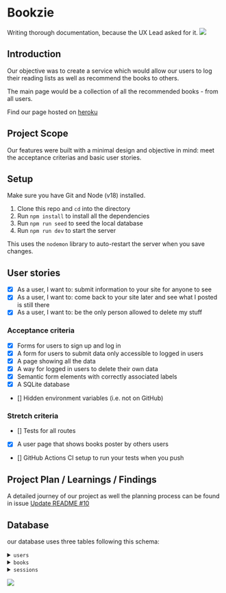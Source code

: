 # Bookzie

Writing thorough documentation, because the UX Lead asked for it.
![](https://gifimage.net/wp-content/uploads/2017/10/cat-typing-gif-7.gif)

## Introduction 

Our objective was to create a service which would allow our users to log their reading lists as well as recommend the books to others.

The main page would be a collection of all the recommended books - from all users.

Find our page hosted on [heroku](book-app-week3.herokuapp.com/)

## Project Scope

Our features were built with a minimal design and objective in mind: meet the acceptance criterias and basic user stories.

## Setup

Make sure you have Git and Node (v18) installed.

1. Clone this repo and `cd` into the directory
2. Run `npm install` to install all the dependencies
3. Run `npm run seed` to seed the local database
4. Run `npm run dev` to start the server

This uses the `nodemon` library to auto-restart the server when you save changes.

## User stories

- [x] As a user, I want to: submit information to your site for anyone to see
- [x] As a user, I want to: come back to your site later and see what I posted is still there
- [x] As a user, I want to: be the only person allowed to delete my stuff

### Acceptance criteria

- [x] Forms for users to sign up and log in
- [x] A form for users to submit data only accessible to logged in users
- [x] A page showing all the data
- [x] A way for logged in users to delete their own data
- [x] Semantic form elements with correctly associated labels
- [x] A SQLite database
- [] Hidden environment variables (i.e. not on GitHub)

### Stretch criteria 

- [] Tests for all routes
- [x] A user page that shows books poster by others users
- [] GitHub Actions CI setup to run your tests when you push

## Project Plan / Learnings / Findings

A detailed journey of our project as well the planning process can be found in issue [Update README #10](https://github.com/fac25/week3-authentication-Abby-Sumithra-Patrick-Lisa/issues/10)


## Database

our database uses three tables following this schema: 

<details>
<summary><code>users</code></summary>

| column      | type    | constraints               |
| ----------- | ------- | ------------------------- |
| id          | integer | primary key autoincrement |
| email       | text    | unique                    |
| hash        | text    |                           |
| created_at  | datetime| current timestamp         |

</details>

<details>
<summary><code>books</code></summary>

| column      | type    | constraints                      |
| ----------- | ------- | -------------------------        |
| id          | integer | primary key autoincrement        |
| user_id     | text    | references users(id)             |
| name        | text    | not null                         |
| author      | text    | not null                         |
| rating      | integer | not null                         |
| sharing     | integer | default 0 check(sharing in 0, 1) |

</details>

<details>
<summary><code>sessions</code></summary>

| column      | type    | constraints                   |
| ----------- | ------- | -------------------------     |
| id          | text    | primary key                   |
| user_id     | text    | references users(id)          |
| expires_at  | datetime| not null                      |
| created_at  | datetime| default current timestamp     |


</details>


![](https://user-images.githubusercontent.com/88027905/194065884-29723bb1-b5be-4ad5-8254-3f407d440d53.png)
